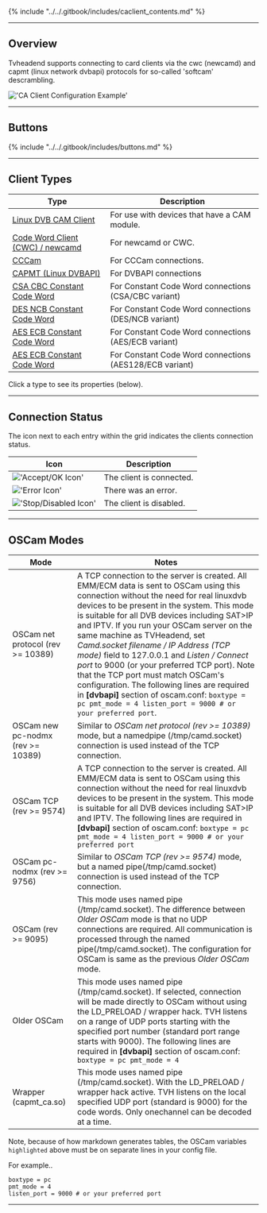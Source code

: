 {% include "../../.gitbook/includes/caclient_contents.md" %}

---

## Overview

Tvheadend supports connecting to card clients via the cwc (newcamd) and
capmt (linux network dvbapi) protocols for so-called 'softcam' descrambling.

!['CA Client Configuration Example'](static/img/doc/caclient/cas.png)

---

## Buttons

{% include "../../.gitbook/includes/buttons.md" %}

---

## Client Types

Type                                                        | Description
------------------------------------------------------------|------------
[Linux DVB CAM Client](class/caclient_dvbcam)               | For use with devices that have a CAM module.
[Code Word Client (CWC) / newcamd](class/caclient_cwc)      | For newcamd or CWC.
[CCCam](class/caclient_cccam)                               | For CCCam connections.
[CAPMT (Linux DVBAPI)](class/caclient_capmt)                | For DVBAPI connections
[CSA CBC Constant Code Word](class/caclient_ccw_csa_cbc)    | For Constant Code Word connections (CSA/CBC variant)
[DES NCB Constant Code Word](class/caclient_ccw_des_ncb)    | For Constant Code Word connections (DES/NCB variant)
[AES ECB Constant Code Word](class/caclient_ccw_aes_ecb)    | For Constant Code Word connections (AES/ECB variant)
[AES ECB Constant Code Word](class/caclient_ccw_aes128_ecb) | For Constant Code Word connections (AES128/ECB variant)

Click a type to see its properties (below).


---

## Connection Status

The icon next to each entry within the grid indicates the clients 
connection status.

Icon                                         | Description
---------------------------------------------|------------
!['Accept/OK Icon'](icons/accept.png)        | The client is connected.
!['Error Icon'](icons/exclamation.png)       | There was an error.
!['Stop/Disabled Icon'](icons/stop.png)      | The client is disabled.

---

## OSCam Modes

| Mode                              | Notes                                                                                                                                                                                                                                                                                                                                                                                                                                                                                                                                                                                                                                                                  |
|-----------------------------------|------------------------------------------------------------------------------------------------------------------------------------------------------------------------------------------------------------------------------------------------------------------------------------------------------------------------------------------------------------------------------------------------------------------------------------------------------------------------------------------------------------------------------------------------------------------------------------------------------------------------------------------------------------------------|
| OSCam net protocol (rev >= 10389) | A TCP connection to the server is created. All EMM/ECM data is sent to OSCam using this connection without the need for real linuxdvb devices to be present in the system.   This mode is suitable for all DVB devices including SAT\>IP and IPTV. If you run your OSCam server on the same machine as TVHeadend, set *Camd.socket filename / IP Address (TCP mode)* field to 127.0.0.1 and *Listen / Connect port* to 9000 (or your preferred TCP port). Note that the TCP port must match OSCam's configuration. The following lines are required in **[dvbapi]** section of oscam.conf: ```boxtype = pc pmt_mode = 4 listen_port = 9000 # or your preferred port```.|
| OSCam new pc-nodmx (rev >= 10389) | Similar to *OSCam net protocol (rev >= 10389)* mode, but a namedpipe (/tmp/camd.socket) connection is used instead of the TCP connection.                                                                                                                                                                                                                                                                                                                                                                                                                                                                                                                              |
| OSCam TCP (rev >= 9574)           | A TCP connection to the server is created. All EMM/ECM data is sent to OSCam using this connection without the need for real linuxdvb devices to be present in the system. This mode is suitable for all DVB devices including SAT\>IP and IPTV. The following lines are required in **[dvbapi]** section of oscam.conf: ```boxtype = pc pmt_mode = 4 listen_port = 9000 # or your preferred port```                                                                                                                                                                                                                                                                   |
| OSCam pc-nodmx (rev >= 9756)      | Similar to *OSCam TCP (rev >= 9574)* mode, but a named pipe(/tmp/camd.socket) connection is used instead of the TCP connection.                                                                                                                                                                                                                                                                                                                                                                                                                                                                                                                                        |
| OSCam (rev >= 9095)               | This mode uses named pipe (/tmp/camd.socket). The difference between *Older OSCam* mode is that no UDP connections are required. All communication is processed through the named pipe(/tmp/camd.socket). The configuration for OSCam is same as the previous *Older OSCam* mode.                                                                                                                                                                                                                                                                                                                                                                                      |
| Older OSCam                       | This mode uses named pipe (/tmp/camd.socket). If selected, connection will be made directly to OSCam without using the LD\_PRELOAD / wrapper hack. TVH listens on a range of UDP ports starting with the specified port number (standard port range starts with 9000). The following lines are required in **[dvbapi]** section of oscam.conf: ```boxtype = pc pmt_mode = 4```                                                                                                                                                                                                                                                                                         |
| Wrapper (capmt_ca.so)             | This mode uses named pipe (/tmp/camd.socket). With the LD\_PRELOAD / wrapper hack active. TVH listens on the local specified UDP port (standard is 9000) for the code words. Only onechannel can be decoded at a time.                                                                                                                                                                                                                                                                                                                                                                                                                                                 |

Note, because of how markdown generates tables, the OSCam variables ```highlighted``` above must be on separate lines in your config file.

For example..
```
boxtype = pc
pmt_mode = 4 
listen_port = 9000 # or your preferred port
``` 

---
